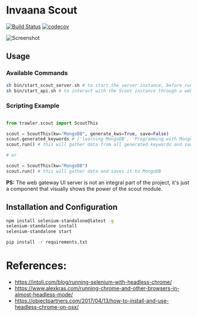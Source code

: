 # Invaana Scout


[![Build Status](https://travis-ci.org/invaana/trawler.svg?branch=master)](https://travis-ci.org/invaana/trawler)
[![codecov](https://codecov.io/gh/invaana/trawler/branch/master/graph/badge.svg)](https://codecov.io/gh/invaana/trawler)


![Screenshot](docs/screenshot.png)



## Usage

### Available Commands

```bash
sh bin/start_scout_server.sh # to start the server instance, before running jobs
sh bin/start_api.sh # to interact with the Scout instance through a web gate way. Available at http://localhost:5000
```

### Scripting Example

```python

from trawler.scout import ScoutThis

scout = ScoutThis(kw="MongoDB", generate_kws=True, save=False)
scout.generated_keywords # ['learning MongoDB', 'Programming with MongoDB', 'MongoDB tutorials' ] 
scout.run() # this will gather data from all generated keywords and saves it to MongoDB

# or 

scout = ScoutThis(kw="MongoDB")
scout.run() # this will gather data and saves it to MongoDB


```

**PS:** The web gateway UI server is not an integral part of the project, it's just a component that
 visually shows the power of the scout module. 


## Installation and Configuration

```bash
npm install selenium-standalone@latest -g
selenium-standalone install
selenium-standalone start

pip install -r requirements.txt
```



# References: 

- https://intoli.com/blog/running-selenium-with-headless-chrome/
- https://www.alexkras.com/running-chrome-and-other-browsers-in-almost-headless-mode/
- https://objectpartners.com/2017/04/13/how-to-install-and-use-headless-chrome-on-osx/